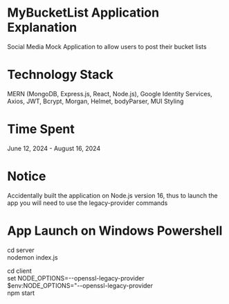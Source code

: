 # MyBucketList Application Explanation  
Social Media Mock Application to allow users to post their bucket lists

# Technology Stack
MERN (MongoDB, Express.js, React, Node.js), Google Identity Services, Axios, JWT, Bcrypt, Morgan, Helmet, bodyParser, MUI Styling

# Time Spent
June 12, 2024 - August 16, 2024

# Notice
Accidentally built the application on Node.js version 16, thus to launch the app you will need to use the legacy-provider commands

# App Launch on Windows Powershell
cd server  
nodemon index.js  

cd client  
set NODE_OPTIONS=--openssl-legacy-provider  
$env:NODE_OPTIONS="--openssl-legacy-provider    
npm start

